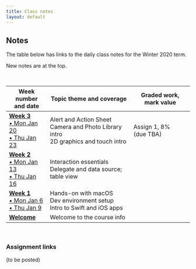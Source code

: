 ```yaml
---
title: Class notes
layout: default
---
```


## Notes

The table below has links to the daily class notes for the Winter 2020 term.  

New notes are at the top.

<br>

Week number<br>and date | Topic theme and coverage | Graded work, mark value
--- | --- | ---
**[Week 3](week03)**<br>[&bull; Mon Jan 20<br>&bull; Thu Jan 23](week03) | Alert and Action Sheet<br>Camera and Photo Library intro<br>2D graphics and touch intro | Assign 1, 8%<br>(due TBA) | 
**[Week 2](week02)**<br>[&bull; Mon Jan 13<br>&bull; Thu Jan 16](week02) | Interaction essentials<br>Delegate and data source; table view | |
**[Week 1](week01)**<br>[&bull; Mon Jan 6<br>&bull; Thu Jan 9](week01) | Hands-on with macOS<br>Dev environment setup<br>Intro to Swift and iOS apps | |
**[Welcome](/welcome)** | Welcome to the course info | | 

<br>

### Assignment links

(to be posted) 

<br>
